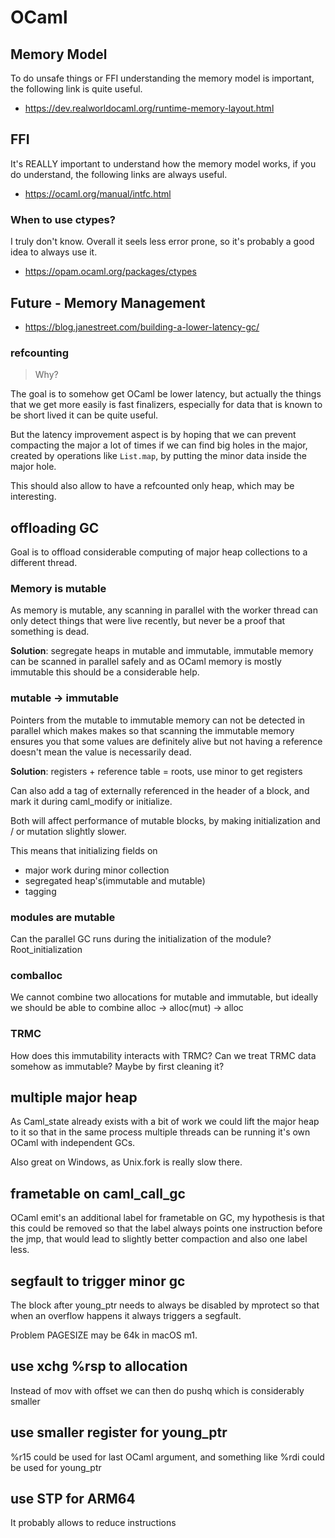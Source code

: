 # OCaml

## Memory Model

To do unsafe things or FFI understanding the memory model is important, the following link is quite useful.

- https://dev.realworldocaml.org/runtime-memory-layout.html

## FFI

It's REALLY important to understand how the memory model works, if you do understand, the following links are always useful.

- https://ocaml.org/manual/intfc.html

### When to use ctypes?

I truly don't know. Overall it seels less error prone, so it's probably a good idea to always use it.

- https://opam.ocaml.org/packages/ctypes

## Future - Memory Management

- https://blog.janestreet.com/building-a-lower-latency-gc/

### refcounting

> Why?

The goal is to somehow get OCaml be lower latency, but actually the things that we get more easily is fast finalizers, especially for data that is known to be short lived it can be quite useful.

But the latency improvement aspect is by hoping that we can prevent compacting the major a lot of times if we can find big holes in the major, created by operations like `List.map`, by putting the minor data inside the major hole.

This should also allow to have a refcounted only heap, which may be interesting.

## offloading GC

Goal is to offload considerable computing of major heap collections to a different thread.

### Memory is mutable

As memory is mutable, any scanning in parallel with the worker thread can only detect things that were live recently, but never be a proof that something is dead.

**Solution**: segregate heaps in mutable and immutable, immutable memory can be scanned in parallel safely and as OCaml memory is mostly immutable this should be a considerable help.

### mutable -> immutable

Pointers from the mutable to immutable memory can not be detected in parallel which makes makes so that scanning the immutable memory ensures you that some values are definitely alive but not having a reference doesn't mean the value is necessarily dead.

**Solution**: registers + reference table = roots, use minor to get registers

Can also add a tag of externally referenced in the header of a block, and mark it during caml_modify or initialize.

Both will affect performance of mutable blocks, by making initialization and / or mutation slightly slower.

This means that initializing fields on

- major work during minor collection
- segregated heap's(immutable and mutable)
- tagging

### modules are mutable

Can the parallel GC runs during the initialization of the module? Root_initialization

### comballoc

We cannot combine two allocations for mutable and immutable, but ideally we should be able to combine alloc -> alloc(mut) -> alloc

### TRMC

How does this immutability interacts with TRMC? Can we treat TRMC data somehow as immutable? Maybe by first cleaning it?

## multiple major heap

As Caml_state already exists with a bit of work we could lift the major heap to it so that in the same process multiple threads can be running it's own OCaml with independent GCs.

Also great on Windows, as Unix.fork is really slow there.

## frametable on caml_call_gc

OCaml emit's an additional label for frametable on GC, my hypothesis is that this could be removed so that the label always points one instruction before the jmp, that would lead to slightly better compaction and also one label less.

## segfault to trigger minor gc

The block after young_ptr needs to always be disabled by mprotect so that when an overflow happens it always triggers a segfault.

Problem PAGESIZE may be 64k in macOS m1.

## use xchg %rsp to allocation

Instead of mov with offset we can then do pushq which is considerably smaller

## use smaller register for young_ptr

%r15 could be used for last OCaml argument, and something like %rdi could be used for young_ptr

## use STP for ARM64

It probably allows to reduce instructions

